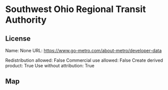# Southwest Ohio Regional Transit Authority
    
## License

Name: None
URL: https://www.go-metro.com/about-metro/developer-data

Redistribution allowed: False
Commercial use allowed: False
Create derived product: True
Use without attribution: True

## Map

<WorldMap topic="stefan/public-transport/Southwest_Ohio_Regional_Transit_Authority/vehicle_positions/#" />
